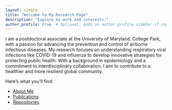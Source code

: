 ```yaml
---
layout: single
title: "Welcome to My Research Page"
description: "Explore my work and interests."
author_profile: true  # Optional: Adds an author profile sidebar if configured.
---
```


I am a postdoctoral associate at the University of Maryland, College Park, with a passion for advancing the prevention and control of airborne infectious diseases. My research focuses on understanding respiratory viral infections like COVID-19 and influenza to develop innovative strategies for protecting public health. With a background in epidemiology and a commitment to interdisciplinary collaboration, I aim to contribute to a healthier and more resilient global community.

Here’s what you’ll find:

- [About Me](aboutme/)
- [Publications](publications/)
- [Repositories](repositories/)
